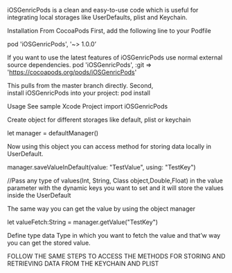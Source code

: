 iOSGenricPods is a clean and easy-to-use code which is useful for integrating local storages like UserDefaults, plist and Keychain.

Installation
From CocoaPods
First, add the following line to your Podfile 
 
pod 'iOSGenricPods', '~> 1.0.0’

If you want to use the latest features of iOSGenricPods use normal external source dependencies.
pod 'iOSGenricPods', :git => 'https://cocoapods.org/pods/iOSGenricPods'

This pulls from the master branch directly.
Second, install iOSGenricPods into your project:
pod install

Usage
See sample Xcode Project 
import iOSGenricPods 

Create object for different storages like default, plist or keychain 

let manager = defaultManager()

Now using this object you can access method for storing data locally in UserDefault.

manager.saveValueInDefault(value: "TestValue", using: "TestKey")

//Pass any type of values(Int, String, Class object,Double,Float) in the value parameter with the dynamic keys you want to set and it will store the values inside the UserDefault

The same way you can get the value by using the object manager

let valueFetch:String = manager.getValue("TestKey")

Define type data Type in which you want to fetch the value and that’w way you can get the stored value.


FOLLOW THE SAME STEPS TO ACCESS  THE METHODS FOR STORING AND RETRIEVING DATA FROM THE KEYCHAIN AND PLIST



